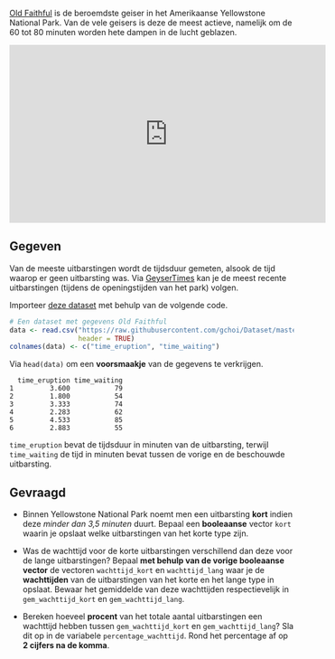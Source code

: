 <a href="https://nl.wikipedia.org/wiki/Old_Faithful" target="_blank">Old Faithful</a> is de beroemdste geiser in het Amerikaanse Yellowstone National Park. Van de vele geisers is deze de meest actieve, namelijk om de 60 tot 80 minuten worden hete dampen in de lucht geblazen.

<div class="hidden-print">
    <div class="dodona-centered-group">
        <iframe width="560" height="315" src="https://www.youtube.com/embed/Q8oZoVC8rGc?si=SP9mXpdj_WRdKooV&amp;controls=0" title="YouTube video player" frameborder="0" allow="accelerometer; autoplay; clipboard-write; encrypted-media; gyroscope; picture-in-picture" allowfullscreen></iframe>
    </div>
</div>



## Gegeven

Van de meeste uitbarstingen wordt de tijdsduur gemeten, alsook de tijd waarop er geen uitbarsting was. Via <a href="https://geysertimes.org/geyser.php?id=Old+Faithful" target="_blank">GeyserTimes</a> kan je de meest recente uitbarstingen (tijdens de openingstijden van het park) volgen.

Importeer <a href="https://github.com/gchoi/Dataset/blob/master/OldFaithful.csv" target="_blank">deze dataset</a> met behulp van de volgende code.

```R
# Een dataset met gegevens Old Faithful
data <- read.csv("https://raw.githubusercontent.com/gchoi/Dataset/master/OldFaithful.csv",
                 header = TRUE)
colnames(data) <- c("time_eruption", "time_waiting")
```

Via `head(data)` om een **voorsmaakje** van de gegevens te verkrijgen.

```
  time_eruption time_waiting
1         3.600           79
2         1.800           54
3         3.333           74
4         2.283           62
5         4.533           85
6         2.883           55
```

`time_eruption` bevat de tijdsduur in minuten van de uitbarsting, terwijl `time_waiting` de tijd in minuten bevat tussen de vorige en de beschouwde uitbarsting.

## Gevraagd

- Binnen Yellowstone National Park noemt men een uitbarsting **kort** indien deze *minder dan 3,5 minuten* duurt. Bepaal een **booleaanse** vector `kort` waarin je opslaat welke uitbarstingen van het korte type zijn. 

- Was de wachttijd voor de korte uitbarstingen verschillend dan deze voor de lange uitbarstingen?
  Bepaal **met behulp van de vorige booleaanse vector** de vectoren `wachttijd_kort` en `wachttijd_lang` waar je de **wachttijden** van de uitbarstingen van het korte en het lange type in opslaat. Bewaar het gemiddelde van deze wachttijden respectievelijk in `gem_wachttijd_kort` en `gem_wachttijd_lang`.

- Bereken hoeveel **procent** van het totale aantal uitbarstingen een wachttijd hebben tussen `gem_wachttijd_kort` en `gem_wachttijd_lang`? Sla dit op in de variabele `percentage_wachttijd`. Rond het percentage af op **2 cijfers na de komma**.
